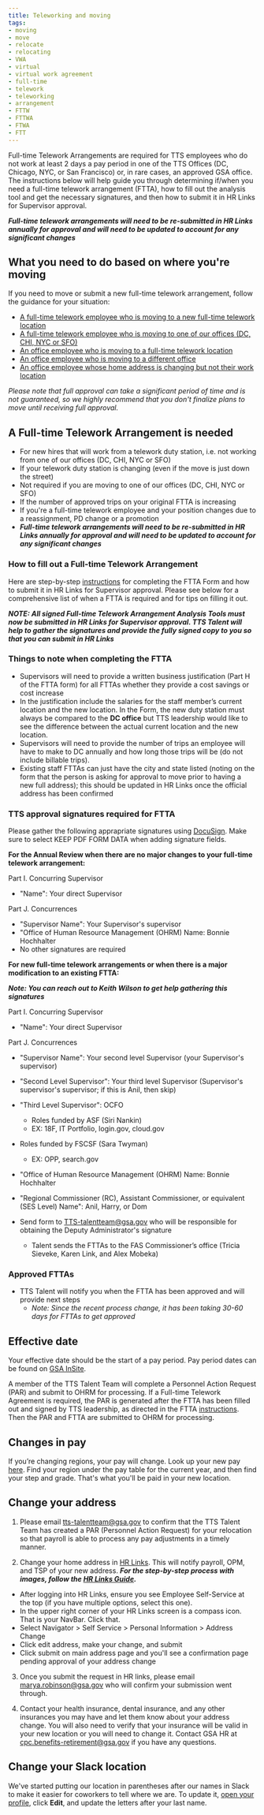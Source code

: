 ```yaml
---
title: Teleworking and moving
tags:
- moving
- move
- relocate
- relocating
- VWA
- virtual
- virtual work agreement
- full-time
- telework
- teleworking
- arrangement
- FTTW
- FTTWA
- FTWA
- FTT
---
```


Full-time Telework Arrangements are required for TTS employees who do not work at least 2 days a pay period in one of the TTS Offices (DC, Chicago, NYC, or San Francisco) or, in rare cases, an approved GSA office.  The instructions below will help guide you through determining if/when you need a full-time telework arrangement (FTTA), how to fill out the analysis tool and get the necessary signatures, and then how to submit it in HR Links for Supervisor approval.  

***Full-time telework arrangements will need to be re-submitted in HR Links annually for approval and will need to be updated to account for any significant changes***

## What you need to do based on where you're moving 

If you need to move or submit a new full-time telework arrangement, follow the guidance for your situation:

* [A full-time telework employee who is moving to a new full-time telework location]({{site.baseurl}}/moving/#a-full-time-telework-arrangement-is-needed) 
* [A full-time telework employee who is moving to one of our offices (DC, CHI, NYC or SFO)]({{site.baseurl}}/moving/#effective-date)
* [An office employee who is moving to a full-time telework location]({{site.baseurl}}/moving/#a-full-time-telework-arrangement-is-needed)
* [An office employee who is moving to a different office]({{site.baseurl}}/moving/#effective-date)
* [An office employee whose home address is changing but not their work location]({{site.baseurl}}/moving/#change-your-address)

*Please note that full approval can take a significant period of time and is not guaranteed, so we highly recommend that you don't finalize plans to move until receiving full approval.*

## A Full-time Telework Arrangement is needed

* For new hires that will work from a telework duty station, i.e. not working from one of our offices (DC, CHI, NYC or SFO)
* If your telework duty station is changing (even if the move is just down the street)
* Not required if you are moving to one of our offices (DC, CHI, NYC or SFO)
* If the number of approved trips on your original FTTA is increasing
* If you're a full-time telework employee and your position changes due to a reassignment, PD change or a promotion
* ***Full-time telework arrangements will need to be re-submitted in HR Links annually for approval and will need to be updated to account for any significant changes***

### How to fill out a Full-time Telework Arrangement

Here are step-by-step [instructions](https://docs.google.com/document/d/1JCDZbABzjPWD7QPqA2tBnmvK1rs4QNFu_AUvTgjwqu4/edit) for completing the FTTA Form and how to submit it in HR Links for Supervisor approval.  Please see below for a comprehensive list of when a FTTA is required and for tips on filling it out.

***NOTE: All signed Full-time Telework Arrangement Analysis Tools must now be submitted in HR Links for Supervisor approval.  TTS Talent will help to gather the signatures and provide the fully signed copy to you so that you can submit in HR Links***

### Things to note when completing the FTTA

* Supervisors will need to provide a written business justification (Part H of the FTTA form) for all FTTAs whether they provide a cost savings or cost increase
* In the justification include the salaries for the staff member’s current location and the new location. In the Form, the new duty station must always be compared to the **DC office** but TTS leadership would like to see the difference between the actual current location and the new location.
* Supervisors will need to provide the number of trips an employee will have to make to DC annually and how long those trips will be (do not include billable trips).
* Existing staff FTTAs can just have the city and state listed (noting on the form that the person is asking for approval to move prior to having a new full address); this should be updated in HR Links once the official address has been confirmed

### TTS approval signatures required for FTTA

Please gather the following apprapriate signatures using [DocuSign]({{site.baseurl}}/digital-signatures/).  Make sure to select KEEP PDF FORM DATA when adding signature fields.

**For the Annual Review when there are no major changes to your full-time telework arrangement:**

Part I. Concurring Supervisor
 * "Name": Your direct Supervisor
 
Part J. Concurrences
 * "Supervisor Name": Your Supervisor's supervisor
 * "Office of Human Resource Management (OHRM) Name: Bonnie Hochhalter 
 * No other signatures are required
 
**For new full-time telework arrangements or when there is a major modification to an existing FTTA:**

***Note: You can reach out to Keith Wilson to get help gathering this signatures***

Part I. Concurring Supervisor
 * "Name": Your direct Supervisor 
 
Part J. Concurrences
 * "Supervisor Name": Your second level Supervisor (your Supervisor's supervisor)
 * "Second Level Supervisor": Your third level Supervisor (Supervisor's supervisor's supervisor; if this is Anil, then skip)
 * "Third Level Supervisor": OCFO
   * Roles funded by ASF (Siri Nankin)
    * EX: 18F, IT Portfolio, login.gov, cloud.gov
  * Roles funded by FSCSF (Sara Twyman)
    * EX: OPP, search.gov
* "Office of Human Resource Management (OHRM) Name: Bonnie Hochhalter 
* "Regional Commissioner (RC), Assistant Commissioner, or equivalent (SES Level) Name": Anil, Harry, or Dom

* Send form to [TTS-talentteam@gsa.gov](mailto:TTS-talentteam@gsa.gov) who will be responsible for obtaining the Deputy Administrator's signature
  * Talent sends the FTTAs to the FAS Commissioner’s office (Tricia Sieveke, Karen Link, and Alex Mobeka)

### Approved FTTAs

* TTS Talent will notify you when the FTTA has been approved and will provide next steps
  * *Note: Since the recent process change, it has been taking 30-60 days for FTTAs to get approved*

## Effective date

Your effective date should be the start of a pay period. Pay period dates can be found on [GSA InSite](http://www.gsa.gov/portal/content/102507).

A member of the TTS Talent Team will complete a Personnel Action Request (PAR) and submit to OHRM for processing.  If a Full-time Telework Agreement is required, the PAR is generated after the FTTA has been filled out and signed by TTS leadership, as directed in the FTTA [instructions](https://docs.google.com/document/d/1JCDZbABzjPWD7QPqA2tBnmvK1rs4QNFu_AUvTgjwqu4/edit).  Then the PAR and FTTA are submitted to OHRM for processing.  

## Changes in pay

If you’re changing regions, your pay will change. Look up your new pay [here](https://www.opm.gov/policy-data-oversight/pay-leave/salaries-wages/). Find your region under the pay table for the current year, and then find your step and grade. That's what you'll be paid in your new location.

## Change your address

1. Please email [tts-talentteam@gsa.gov](mailto:tts-talentteam@gsa.gov) to confirm that the TTS Talent Team has created a PAR (Personnel Action Request) for your relocation so that payroll is able to process any pay adjustments in a timely manner.   

2. Change your home address in [HR Links](https://hrlinks.gsa.gov/homepage/login-simple.html). This will notify payroll, OPM, and TSP of your new address. ***For the step-by-step process with images, follow the [HR Links Guide](https://corporateapps.gsa.gov/wordpress/wp-content/uploads/2019/05/HR-Links-Guide_-Updating-Home-and-Mailing-Address.pdf).***

  - After logging into HR Links, ensure you see Employee Self-Service at the top (if you have multiple options, select this one).
  - In the upper right corner of your HR Links screen is a compass icon. That is your NavBar. Click that.
  - Select Navigator > Self Service > Personal Information > Address Change
  - Click edit address, make your change, and submit
  - Click submit on main address page and you'll see a confirmation page pending approval of your address change
    
3. Once you submit the request in HR links, please email marya.robinson@gsa.gov who will confirm your submission went through.

4. Contact your health insurance, dental insurance, and any other insurances you may have and let them know about your address change. You will also need to verify that your insurance will be valid in your new location or you will need to change it. Contact GSA HR at [cpc.benefits-retirement@gsa.gov](mailto:cpc.benefits-retirement@gsa.gov) if you have any questions.  

## Change your Slack location

We've started putting our location in parentheses after our names in Slack to make it easier for coworkers to tell where we are. To update it, [open your profile](https://gsa-tts.slack.com/account/profile), click **Edit**, and update the letters after your last name.
